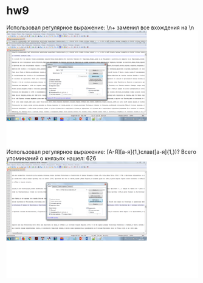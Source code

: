 # hw9
Использовал регулярное выражение: \n+ заменил все вхождения на \n
![](https://github.com/anatolydontsov/hw9/blob/master/10.png)
Использовал регулярное выражение: [А-Я][а-я]{1,}слав([а-я]{1,})? Всего упоминаний о князьях нашел: 626
![](https://github.com/anatolydontsov/hw9/blob/master/11.1.png)
